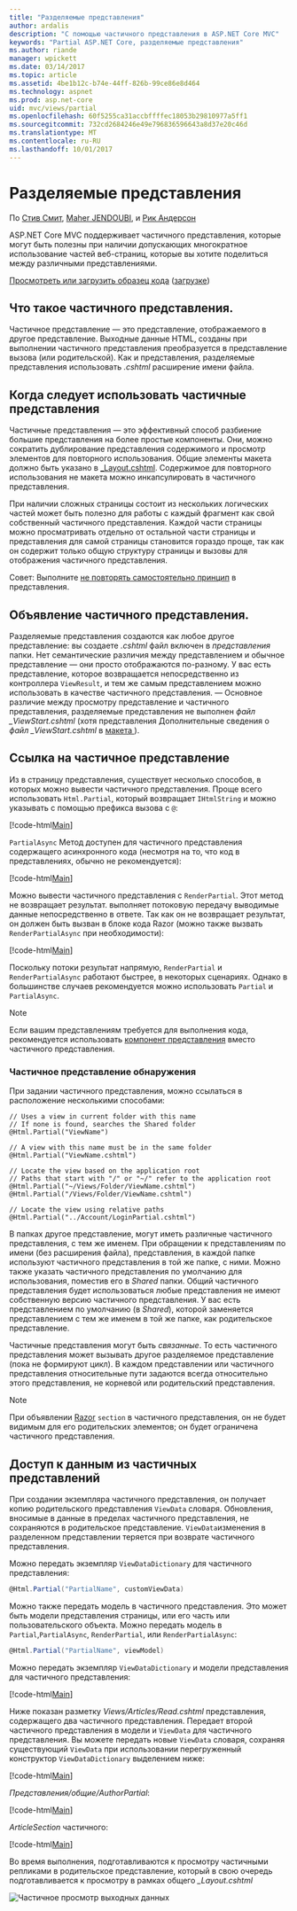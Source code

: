 ```yaml
---
title: "Разделяемые представления"
author: ardalis
description: "С помощью частичного представления в ASP.NET Core MVC"
keywords: "Partial ASP.NET Core, разделяемые представления"
ms.author: riande
manager: wpickett
ms.date: 03/14/2017
ms.topic: article
ms.assetid: 4be1b12c-b74e-44ff-826b-99ce86e8d464
ms.technology: aspnet
ms.prod: asp.net-core
uid: mvc/views/partial
ms.openlocfilehash: 60f5255ca31accbffffec18053b29810977a5ff1
ms.sourcegitcommit: 732cd2684246e49e796836596643a8d37e20c46d
ms.translationtype: MT
ms.contentlocale: ru-RU
ms.lasthandoff: 10/01/2017
---
```

# <a name="partial-views"></a>Разделяемые представления

По [Стив Смит](https://ardalis.com/), [Maher JENDOUBI](https://twitter.com/maherjend), и [Рик Андерсон](https://twitter.com/RickAndMSFT)

ASP.NET Core MVC поддерживает частичного представления, которые могут быть полезны при наличии допускающих многократное использование частей веб-страниц, которые вы хотите поделиться между различными представлениями.

[Просмотреть или загрузить образец кода](https://github.com/aspnet/Docs/tree/master/aspnetcore/mvc/views/partial/sample) ([загрузке](xref:tutorials/index#how-to-download-a-sample))

## <a name="what-are-partial-views"></a>Что такое частичного представления.

Частичное представление — это представление, отображаемого в другое представление. Выходные данные HTML, созданы при выполнении частичного представления преобразуется в представление вызова (или родительской). Как и представления, разделяемые представления использовать *.cshtml* расширение имени файла.

## <a name="when-should-i-use-partial-views"></a>Когда следует использовать частичные представления

Частичные представления — это эффективный способ разбиение большие представления на более простые компоненты. Они, можно сократить дублирование представления содержимого и просмотр элементов для повторного использования. Общие элементы макета должно быть указано в [_Layout.cshtml](layout.md). Содержимое для повторного использования не макета можно инкапсулировать в частичного представления.

При наличии сложных страницы состоит из нескольких логических частей может быть полезно для работы с каждый фрагмент как свой собственный частичного представления. Каждой части страницы можно просматривать отдельно от остальной части страницы и представления для самой страницы становится гораздо проще, так как он содержит только общую структуру страницы и вызовы для отображения частичного представления.

Совет: Выполните [не повторять самостоятельно принцип](http://deviq.com/don-t-repeat-yourself/) в представления.

## <a name="declaring-partial-views"></a>Объявление частичного представления.

Разделяемые представления создаются как любое другое представление: вы создаете *.cshtml* файл включен в *представления* папки. Нет семантические различия между представлением и обычное представление — они просто отображаются по-разному. У вас есть представление, которое возвращается непосредственно из контроллера `ViewResult`, и тем же самым представлением можно использовать в качестве частичного представления. — Основное различие между просмотру представление и частичного представления, разделяемые представления не выполнен *файл _ViewStart.cshtml* (хотя представления Дополнительные сведения о *файл _ViewStart.cshtml* в [макета ](layout.md)).

## <a name="referencing-a-partial-view"></a>Ссылка на частичное представление

Из в страницу представления, существует несколько способов, в которых можно вывести частичного представления. Проще всего использовать `Html.Partial`, который возвращает `IHtmlString` и можно указывать с помощью префикса вызова с `@`:

[!code-html[Main](partial/sample/src/PartialViewsSample/Views/Home/About.cshtml?range=9)]

`PartialAsync` Метод доступен для частичного представления содержащего асинхронного кода (несмотря на то, что код в представлениях, обычно не рекомендуется):

[!code-html[Main](partial/sample/src/PartialViewsSample/Views/Home/About.cshtml?range=8)]

Можно вывести частичного представления с `RenderPartial`. Этот метод не возвращает результат. выполняет потоковую передачу выводимые данные непосредственно в ответе. Так как он не возвращает результат, он должен быть вызван в блоке кода Razor (можно также вызвать `RenderPartialAsync` при необходимости):

[!code-html[Main](partial/sample/src/PartialViewsSample/Views/Home/About.cshtml?range=10-12)]

Поскольку потоки результат напрямую, `RenderPartial` и `RenderPartialAsync` работают быстрее, в некоторых сценариях. Однако в большинстве случаев рекомендуется можно использовать `Partial` и `PartialAsync`.

> [!NOTE]
> Если вашим представлениям требуется для выполнения кода, рекомендуется использовать [компонент представления](view-components.md) вместо частичного представления.

### <a name="partial-view-discovery"></a>Частичное представление обнаружения

При задании частичного представления, можно ссылаться в расположение несколькими способами:

```text
// Uses a view in current folder with this name
// If none is found, searches the Shared folder
@Html.Partial("ViewName")

// A view with this name must be in the same folder
@Html.Partial("ViewName.cshtml")

// Locate the view based on the application root
// Paths that start with "/" or "~/" refer to the application root
@Html.Partial("~/Views/Folder/ViewName.cshtml")
@Html.Partial("/Views/Folder/ViewName.cshtml")

// Locate the view using relative paths
@Html.Partial("../Account/LoginPartial.cshtml")
```

В папках другое представление, могут иметь различные частичного представления, с тем же именем. При обращении к представлениям по имени (без расширения файла), представления, в каждой папке используют частичного представления в той же папке, с ними. Можно также указать частичного представления по умолчанию для использования, поместив его в *Shared* папки. Общий частичного представления будет использоваться любые представления не имеют собственную версию частичного представления. У вас есть представлением по умолчанию (в *Shared*), которой заменяется представлением с тем же именем в той же папке, как родительское представление.

Частичные представления могут быть *связанные*. То есть частичного представления может вызывать другое разделяемое представление (пока не формируют цикл). В каждом представлении или частичного представления относительные пути задаются всегда относительно этого представления, не корневой или родительский представления.

> [!NOTE]
> При объявлении [Razor](razor.md) `section` в частичного представления, он не будет видимым для его родительских элементов; он будет ограничена частичного представления.

## <a name="accessing-data-from-partial-views"></a>Доступ к данным из частичных представлений

При создании экземпляра частичного представления, он получает копию родительского представления `ViewData` словаря. Обновления, вносимые в данные в пределах частичного представления, не сохраняются в родительское представление. `ViewData`изменения в разделенном представлении теряется при возврате частичного представления.

Можно передать экземпляр `ViewDataDictionary` для частичного представления:

```csharp
@Html.Partial("PartialName", customViewData)
   ```

Можно также передать модель в частичного представления. Это может быть модели представления страницы, или его часть или пользовательского объекта. Можно передать модель в `Partial`,`PartialAsync`, `RenderPartial`, или `RenderPartialAsync`:

```csharp
@Html.Partial("PartialName", viewModel)
   ```

Можно передать экземпляр `ViewDataDictionary` и модели представления для частичного представления:

[!code-html[Main](partial/sample/src/PartialViewsSample/Views/Articles/Read.cshtml?range=15-16)]

Ниже показан разметку *Views/Articles/Read.cshtml* представления, содержащего два частичного представления. Передает второй частичного представления в модели и `ViewData` для частичного представления. Вы можете передать новые `ViewData` словаря, сохраняя существующий `ViewData` при использовании перегруженный конструктор `ViewDataDictionary` выделением ниже:

[!code-html[Main](partial/sample/src/PartialViewsSample/Views/Articles/Read.cshtml)]

*Представления/общие/AuthorPartial*:

[!code-html[Main](partial/sample/src/PartialViewsSample/Views/Shared/AuthorPartial.cshtml)]

*ArticleSection* частичного:

[!code-html[Main](partial/sample/src/PartialViewsSample/Views/Articles/ArticleSection.cshtml)]

Во время выполнения, подготавливаются к просмотру частичными репликами в родительское представление, который в свою очередь подготавливается к просмотру в рамках общего *_Layout.cshtml*

![Частичное просмотр выходных данных](partial/_static/output.png)
